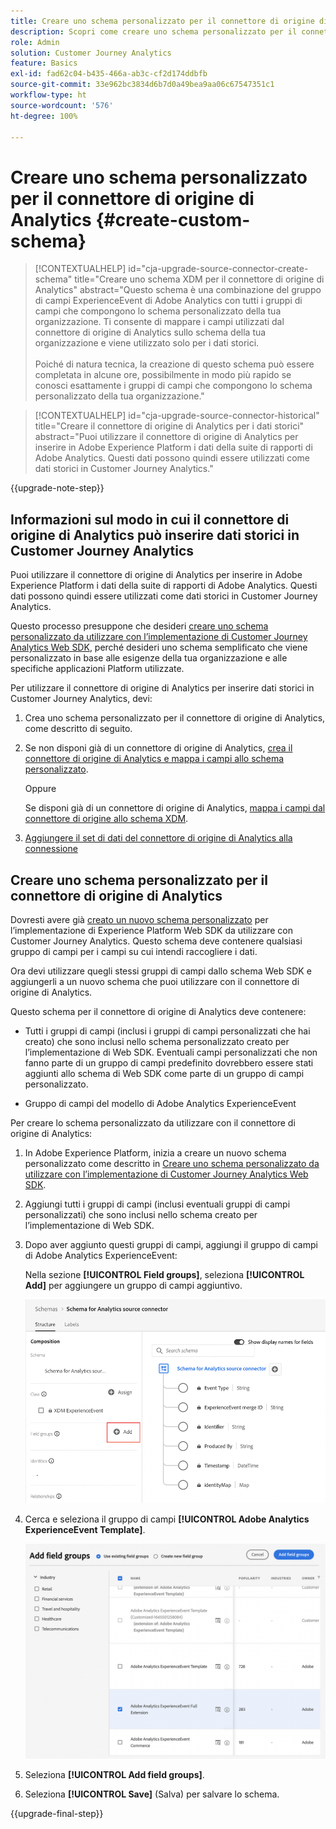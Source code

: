 ```yaml
---
title: Creare uno schema personalizzato per il connettore di origine di Analytics
description: Scopri come creare uno schema personalizzato per il connettore di origine di Analytics
role: Admin
solution: Customer Journey Analytics
feature: Basics
exl-id: fad62c04-b435-466a-ab3c-cf2d174ddbfb
source-git-commit: 33e962bc3834d6b7d0a49bea9aa06c67547351c1
workflow-type: ht
source-wordcount: '576'
ht-degree: 100%

---
```


# Creare uno schema personalizzato per il connettore di origine di Analytics {#create-custom-schema}

<!-- markdownlint-disable MD034 -->

>[!CONTEXTUALHELP]
>id="cja-upgrade-source-connector-create-schema"
>title="Creare uno schema XDM per il connettore di origine di Analytics"
>abstract="Questo schema è una combinazione del gruppo di campi ExperienceEvent di Adobe Analytics con tutti i gruppi di campi che compongono lo schema personalizzato della tua organizzazione. Ti consente di mappare i campi utilizzati dal connettore di origine di Analytics sullo schema della tua organizzazione e viene utilizzato solo per i dati storici.<br><br>Poiché di natura tecnica, la creazione di questo schema può essere completata in alcune ore, possibilmente in modo più rapido se conosci esattamente i gruppi di campi che compongono lo schema personalizzato della tua organizzazione."

<!-- markdownlint-enable MD034 -->

<!-- markdownlint-disable MD034 -->

>[!CONTEXTUALHELP]
>id="cja-upgrade-source-connector-historical"
>title="Creare il connettore di origine di Analytics per i dati storici"
>abstract="Puoi utilizzare il connettore di origine di Analytics per inserire in Adobe Experience Platform i dati della suite di rapporti di Adobe Analytics. Questi dati possono quindi essere utilizzati come dati storici in Customer Journey Analytics."

<!-- markdownlint-enable MD034 -->

{{upgrade-note-step}}

## Informazioni sul modo in cui il connettore di origine di Analytics può inserire dati storici in Customer Journey Analytics

Puoi utilizzare il connettore di origine di Analytics per inserire in Adobe Experience Platform i dati della suite di rapporti di Adobe Analytics. Questi dati possono quindi essere utilizzati come dati storici in Customer Journey Analytics.

Questo processo presuppone che desideri [creare uno schema personalizzato da utilizzare con l’implementazione di Customer Journey Analytics Web SDK](/help/getting-started/cja-upgrade/cja-upgrade-schema-create.md), perché desideri uno schema semplificato che viene personalizzato in base alle esigenze della tua organizzazione e alle specifiche applicazioni Platform utilizzate.

Per utilizzare il connettore di origine di Analytics per inserire dati storici in Customer Journey Analytics, devi:

1. Crea uno schema personalizzato per il connettore di origine di Analytics, come descritto di seguito.

1. Se non disponi già di un connettore di origine di Analytics, [crea il connettore di origine di Analytics e mappa i campi allo schema personalizzato](/help/getting-started/cja-upgrade/cja-upgrade-source-connector.md).

   Oppure

   Se disponi già di un connettore di origine di Analytics, [mappa i campi dal connettore di origine allo schema XDM](/help/getting-started/cja-upgrade/cja-upgrade-from-source-connector.md).

1. [Aggiungere il set di dati del connettore di origine di Analytics alla connessione](/help/getting-started/cja-upgrade/cja-upgrade-source-connector-dataset.md)

## Creare uno schema personalizzato per il connettore di origine di Analytics

Dovresti avere già [creato un nuovo schema personalizzato](/help/getting-started/cja-upgrade/cja-upgrade-schema-create.md) per l’implementazione di Experience Platform Web SDK da utilizzare con Customer Journey Analytics. Questo schema deve contenere qualsiasi gruppo di campi per i campi su cui intendi raccogliere i dati.

Ora devi utilizzare quegli stessi gruppi di campi dallo schema Web SDK e aggiungerli a un nuovo schema che puoi utilizzare con il connettore di origine di Analytics.

Questo schema per il connettore di origine di Analytics deve contenere:

* Tutti i gruppi di campi (inclusi i gruppi di campi personalizzati che hai creato) che sono inclusi nello schema personalizzato creato per l’implementazione di Web SDK. Eventuali campi personalizzati che non fanno parte di un gruppo di campi predefinito dovrebbero essere stati aggiunti allo schema di Web SDK come parte di un gruppo di campi personalizzato.

* Gruppo di campi del modello di Adobe Analytics ExperienceEvent

Per creare lo schema personalizzato da utilizzare con il connettore di origine di Analytics:

1. In Adobe Experience Platform, inizia a creare un nuovo schema personalizzato come descritto in [Creare uno schema personalizzato da utilizzare con l’implementazione di Customer Journey Analytics Web SDK](/help/getting-started/cja-upgrade/cja-upgrade-schema-create.md).

1. Aggiungi tutti i gruppi di campi (inclusi eventuali gruppi di campi personalizzati) che sono inclusi nello schema creato per l’implementazione di Web SDK.

1. Dopo aver aggiunto questi gruppi di campi, aggiungi il gruppo di campi di Adobe Analytics ExperienceEvent:

   Nella sezione **[!UICONTROL Field groups]**, seleziona **[!UICONTROL Add]** per aggiungere un gruppo di campi aggiuntivo.

   ![Aggiungi gruppo di campi allo schema](assets/schema-add-field-group.png)

1. Cerca e seleziona il gruppo di campi **[!UICONTROL Adobe Analytics ExperienceEvent Template]**.

   ![Aggiungi il gruppo di campi di Adobe Analytics ExperienceEvent](assets/schema-experienceevent.png)

1. Seleziona **[!UICONTROL Add field groups]**.

1. Seleziona **[!UICONTROL Save]** (Salva) per salvare lo schema.

{{upgrade-final-step}}
